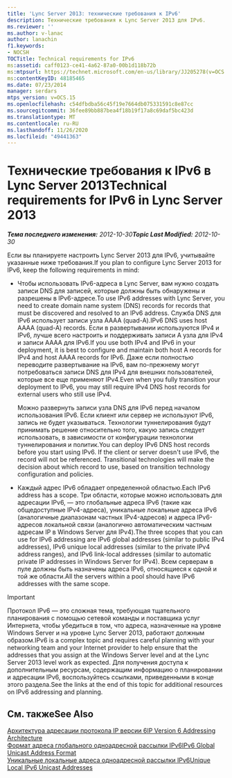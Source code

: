 ```yaml
---
title: 'Lync Server 2013: технические требования к IPv6'
description: Технические требования к Lync Server 2013 для IPv6.
ms.reviewer: ''
ms.author: v-lanac
author: lanachin
f1.keywords:
- NOCSH
TOCTitle: Technical requirements for IPv6
ms:assetid: caff0123-ce41-4a62-87a0-00b1d118b72b
ms:mtpsurl: https://technet.microsoft.com/en-us/library/JJ205278(v=OCS.15)
ms:contentKeyID: 48185465
ms.date: 07/23/2014
manager: serdars
mtps_version: v=OCS.15
ms.openlocfilehash: c54dfbdba56c45f19e7664db075331591c8e87cc
ms.sourcegitcommit: 36fee89bb887bea4f18b19f17a8c69daf5bc423d
ms.translationtype: MT
ms.contentlocale: ru-RU
ms.lasthandoff: 11/26/2020
ms.locfileid: "49441363"
---
```

# <a name="technical-requirements-for-ipv6-in-lync-server-2013"></a><span data-ttu-id="69d1a-103">Технические требования к IPv6 в Lync Server 2013</span><span class="sxs-lookup"><span data-stu-id="69d1a-103">Technical requirements for IPv6 in Lync Server 2013</span></span>

<div data-xmlns="http://www.w3.org/1999/xhtml">

<div class="topic" data-xmlns="http://www.w3.org/1999/xhtml" data-msxsl="urn:schemas-microsoft-com:xslt" data-cs="https://msdn.microsoft.com/">

<div data-asp="https://msdn2.microsoft.com/asp">



</div>

<div id="mainSection">

<div id="mainBody"><span data-ttu-id="69d1a-104">

<span> </span></span><span class="sxs-lookup"><span data-stu-id="69d1a-104">

<span> </span></span></span>

<span data-ttu-id="69d1a-105">_**Тема последнего изменения:** 2012-10-30_</span><span class="sxs-lookup"><span data-stu-id="69d1a-105">_**Topic Last Modified:** 2012-10-30_</span></span>

<span data-ttu-id="69d1a-106">Если вы планируете настроить Lync Server 2013 для IPv6, учитывайте указанные ниже требования.</span><span class="sxs-lookup"><span data-stu-id="69d1a-106">If you plan to configure Lync Server 2013 for IPv6, keep the following requirements in mind:</span></span>

  - <span data-ttu-id="69d1a-107">Чтобы использовать IPv6-адреса в Lync Server, вам нужно создать записи DNS для записей, которые должны быть обнаружены и разрешены в IPv6-адресе.</span><span class="sxs-lookup"><span data-stu-id="69d1a-107">To use IPv6 addresses with Lync Server, you need to create domain name system (DNS) records for records that must be discovered and resolved to an IPv6 address.</span></span> <span data-ttu-id="69d1a-108">Служба DNS для IPv6 использует записи узла AAAA (quad-A).</span><span class="sxs-lookup"><span data-stu-id="69d1a-108">IPv6 DNS uses host AAAA (quad-A) records.</span></span> <span data-ttu-id="69d1a-109">Если в развертывании используются IPv4 и IPv6, лучше всего настроить и поддерживать записи A узла для IPv4 и записи AAAA для IPv6.</span><span class="sxs-lookup"><span data-stu-id="69d1a-109">If you use both IPv4 and IPv6 in your deployment, it is best to configure and maintain both host A records for IPv4 and host AAAA records for IPv6.</span></span> <span data-ttu-id="69d1a-110">Даже если полностью переводите развертывание на IPv6, вам по-прежнему могут потребоваться записи DNS для IPv4 для внешних пользователей, которые все еще применяют IPv4.</span><span class="sxs-lookup"><span data-stu-id="69d1a-110">Even when you fully transition your deployment to IPv6, you may still require IPv4 DNS host records for external users who still use IPv4.</span></span>
    
    <span data-ttu-id="69d1a-p102">Можно развернуть записи узла DNS для IPv6 перед началом использования IPv6. Если клиент или сервер не используют IPv6, запись не будет указываться. Технологии туннелирования будут принимать решение относительно того, какую запись следует использовать, в зависимости от конфигурации технологии туннелирования и политик.</span><span class="sxs-lookup"><span data-stu-id="69d1a-p102">You can deploy IPv6 DNS host records before you start using IPv6. If the client or server doesn't use IPv6, the record will not be referenced. Transitional technologies will make the decision about which record to use, based on transition technology configuration and policies.</span></span>

  - <span data-ttu-id="69d1a-114">Каждый адрес IPv6 обладает определенной областью.</span><span class="sxs-lookup"><span data-stu-id="69d1a-114">Each IPv6 address has a scope.</span></span> <span data-ttu-id="69d1a-115">Три области, которые можно использовать для адресации IPv6, — это глобальные адреса IPv6 (такие как общедоступные IPv4-адреса), уникальные локальные адреса IPv6 (аналогичные диапазонам частных IPv4-адресов) и адреса IPv6-адресов локальной связи (аналогично автоматическим частным адресам IP в Windows Server для IPv4).</span><span class="sxs-lookup"><span data-stu-id="69d1a-115">The three scopes that you can use for IPv6 addressing are IPv6 global addresses (similar to public IPv4 addresses), IPv6 unique local addresses (similar to the private IPv4 address ranges), and IPv6 link-local addresses (similar to automatic private IP addresses in Windows Server for IPv4).</span></span> <span data-ttu-id="69d1a-116">Всем серверам в пуле должны быть назначены адреса IPv6, относящиеся к одной и той же области.</span><span class="sxs-lookup"><span data-stu-id="69d1a-116">All the servers within a pool should have IPv6 addresses with the same scope.</span></span>

<div>


> [!IMPORTANT]  
> <span data-ttu-id="69d1a-117">Протокол IPv6 — это сложная тема, требующая тщательного планирования с помощью сетевой команды и поставщика услуг Интернета, чтобы убедиться в том, что адреса, назначенные на уровне Windows Server и на уровне Lync Server 2013, работают должным образом.</span><span class="sxs-lookup"><span data-stu-id="69d1a-117">IPv6 is a complex topic and requires careful planning with your networking team and your Internet provider to help ensure that the addresses that you assign at the Windows Server level and at the Lync Server 2013 level work as expected.</span></span> <span data-ttu-id="69d1a-118">Для получения доступа к дополнительным ресурсам, содержащим информацию о планировании и адресации IPv6, воспользуйтесь ссылками, приведенными в конце этого раздела.</span><span class="sxs-lookup"><span data-stu-id="69d1a-118">See the links at the end of this topic for additional resources on IPv6 addressing and planning.</span></span>



</div>

<div>

## <a name="see-also"></a><span data-ttu-id="69d1a-119">См. также</span><span class="sxs-lookup"><span data-stu-id="69d1a-119">See Also</span></span>


[<span data-ttu-id="69d1a-120">Архитектура адресации протокола IP версии 6</span><span class="sxs-lookup"><span data-stu-id="69d1a-120">IP Version 6 Addressing Architecture</span></span>](https://tools.ietf.org/html/rfc4291)  
[<span data-ttu-id="69d1a-121">Формат адреса глобального одноадресной рассылки IPv6</span><span class="sxs-lookup"><span data-stu-id="69d1a-121">IPv6 Global Unicast Address Format</span></span>](https://tools.ietf.org/html/rfc3587)  
[<span data-ttu-id="69d1a-122">Уникальные локальные адреса одноадресной рассылки IPv6</span><span class="sxs-lookup"><span data-stu-id="69d1a-122">Unique Local IPv6 Unicast Addresses</span></span>](https://tools.ietf.org/html/rfc4193)  
  

<span data-ttu-id="69d1a-123"></div>

</div>

<span> </span>

</div>

</div>

</span><span class="sxs-lookup"><span data-stu-id="69d1a-123"></div>

</div>

<span> </span>

</div>

</div>

</span></span></div>

